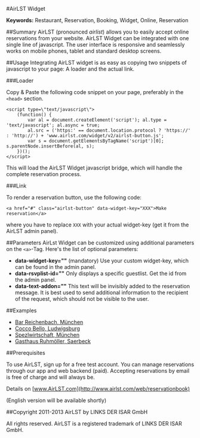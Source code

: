 #AirLST Widget

__Keywords:__ Restaurant, Reservation, Booking, Widget, Online, Reservation

##Summary
AirLST (pronounced *airlist*) allows you to easily accept online reservations from your website. AirLST Widget can be integrated with one single line of javascript. The user interface is responsive and seamlessly works on mobile phones, tablet and standard desktop screens.

##Usage
Integrating AirLST widget is as easy as copying two snippets of javascript to your page: A loader and the actual link.

###Loader

Copy & Paste the following code snippet on your page, preferably in the ``<head>`` section.

	<script type=\"text/javascript\">
		(function() {
			var al = document.createElement('script'); al.type = 'text/javascript'; al.async = true;
			al.src = ('https:' == document.location.protocol ? 'https://' : 'http://') + 'www.airlst.com/widget/v2/airlst-button.js';
			var s = document.getElementsByTagName('script')[0]; s.parentNode.insertBefore(al, s);
		})();
	</script>

This will load the AirLST Widget javascript bridge, which will handle the complete reservation process.

###Link

To render a reservation button, use the following code:

	<a href="#" class="airlst-button" data-widget-key="XXX">Make reservation</a>
	
where you have to replace ```XXX``` with your actual widget-key (get it from the AirLST admin panel).

##Parameters
AirLst Widget can be customized using additional parameters on the ``<a>``-Tag. Here's the list of optional parameters:

* __data-widget-key=""__ (mandatory) Use your custom widget-key, which can be found in the admin panel.
* __data-rsvplist-id=""__ Only displays a specific guestlist. Get the id from the admin panel.
* __data-text-addon=""__ This text will be invisibly added to the reservation message. It is best used to send additional information to the recipient of the request, which should not be visible to the user.


##Examples

* [Bar Reichenbach, München](http://www.bar-reichenbach.de)
* [Cocco Bello, Ludwigsburg](http://www.cocco-bello.de)
* [Spezlwirtschaft, München](http://www.spezlwirtschaft.me)
* [Gasthaus Ruhmöller, Saerbeck](http://www.ruhmoeller.com)

##Prerequisites

To use AirLST, sign up for a free test account. You can manage reservations through our app and web backend (paid). Accepting reservations by email is free of charge and will always be.

Details on [www.AirLST.com](http://www.airlst.com/web/reservationbook)

(English version will be available shortly)

##Copyright
2011-2013 AirLST by LINKS DER ISAR GmbH

All rights reserved. AirLST is a registered trademark of LINKS DER ISAR GmbH.